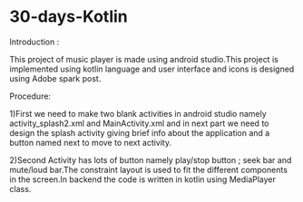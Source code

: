 # 30-days-Kotlin

Introduction :

This project of music player is made using android studio.This project is implemented using kotlin language and user interface and icons is
designed using Adobe spark post.

Procedure:

1)First we need to make two blank activities in android studio namely activity_splash2.xml and MainActivity.xml and in next part we need to 
design the splash activity giving brief info about the application and a button named next to move to next activity.

2)Second Activity has lots of button namely play/stop button ; seek bar and mute/loud bar.The constraint layout is used to fit the
different components in the screen.In backend the code is written in kotlin using MediaPlayer class.
